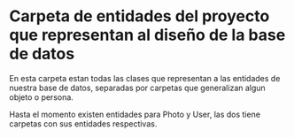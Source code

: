 # Carpeta de entidades del proyecto que representan al diseño de la base de datos

En esta carpeta estan todas las clases que representan a las entidades de nuestra base de datos, separadas por carpetas que generalizan algun objeto o persona.

Hasta el momento existen entidades para Photo y User, las dos tiene carpetas con sus entidades respectivas.